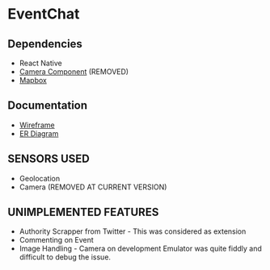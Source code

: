 # EventChat

## Dependencies
* React Native
* [Camera Component](https://github.com/lwansbrough/react-native-camera) (REMOVED)
* [Mapbox](https://github.com/mapbox/react-native-mapbox-gl)

## Documentation
* [Wireframe](https://www.lucidchart.com/invitations/accept/55687bc7-a45b-40a6-bc0f-bda662d7e1d4)
* [ER Diagram](https://www.lucidchart.com/invitations/accept/3cda92ab-e63c-4e83-a2d9-d818f6d38a2a)

## SENSORS USED
* Geolocation
* Camera (REMOVED AT CURRENT VERSION)

## UNIMPLEMENTED FEATURES
* Authority Scrapper from Twitter - This was considered as extension
* Commenting on Event
* Image Handling - Camera on development Emulator was quite fiddly and difficult to debug the issue.
